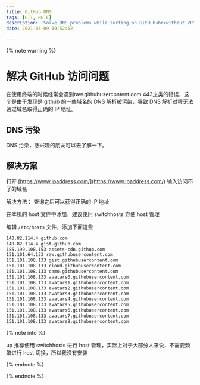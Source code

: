 ```yaml
---
title: GitHub DNS
tags: [GIT, NOTE]
description: 'Solve DNS problems while surfing on GitHub<br>without VPN connected<br>From C4L-ITGOYO'
date: 2021-05-09 19:52:52

---
```


{% note warning %}

# 解决 GitHub 访问问题

在使用终端的时候经常会遇到raw.githubusercontent.com 443之类的错误，这个是由于发现是 github 的一些域名的 DNS 解析被污染，导致 DNS 解析过程无法通过域名取得正确的 IP 地址。

## DNS 污染
DNS 污染，感兴趣的朋友可以去了解一下。

## 解决方案
打开 [https://www.ipaddress.com/](https://www.ipaddress.com/) 输入访问不了的域名

解决方法：
查询之后可以获得正确的 IP 地址

在本机的 host 文件中添加，建议使用 switchhosts 方便 host 管理

编辑 `/etc/hosts` 文件，添加下面这些

```bash
140.82.114.4 github.com
140.82.114.4 gist.github.com
185.199.108.153 assets-cdn.github.com
151.101.64.133 raw.githubusercontent.com
151.101.108.133 gist.githubusercontent.com
151.101.108.133 cloud.githubusercontent.com
151.101.108.133 camo.githubusercontent.com
151.101.108.133 avatars0.githubusercontent.com
151.101.108.133 avatars1.githubusercontent.com
151.101.108.133 avatars2.githubusercontent.com
151.101.108.133 avatars3.githubusercontent.com
151.101.108.133 avatars4.githubusercontent.com
151.101.108.133 avatars5.githubusercontent.com
151.101.108.133 avatars6.githubusercontent.com
151.101.108.133 avatars7.githubusercontent.com
151.101.108.133 avatars8.githubusercontent.com
```

{% note info %}

up 推荐使用 switchhosts 进行 host 管理，实际上对于大部分人来说，不需要频繁进行 host 切换，所以我没有安装

{% endnote %}

{% endnote %}
